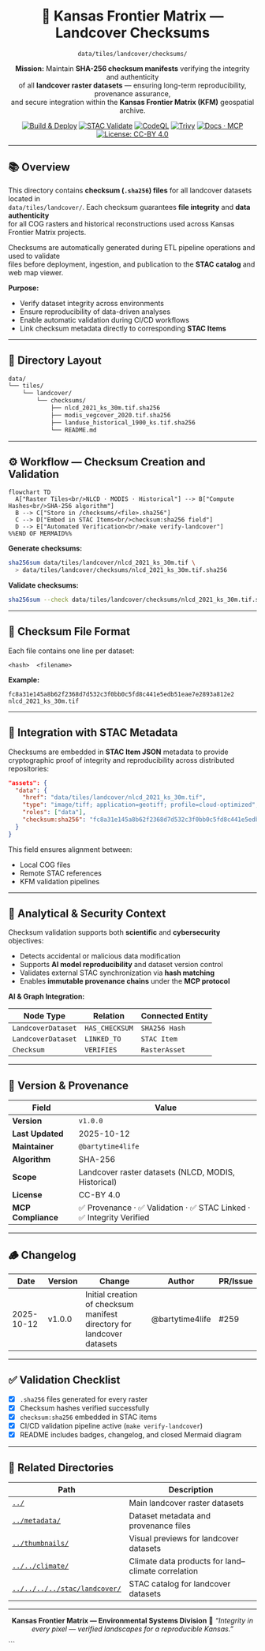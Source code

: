 <div align="center">

# 🔐 Kansas Frontier Matrix — Landcover Checksums  
`data/tiles/landcover/checksums/`

**Mission:** Maintain **SHA-256 checksum manifests** verifying the integrity and authenticity  
of all **landcover raster datasets** — ensuring long-term reproducibility, provenance assurance,  
and secure integration within the **Kansas Frontier Matrix (KFM)** geospatial archive.

[![Build & Deploy](https://github.com/bartytime4life/Kansas-Frontier-Matrix/actions/workflows/site.yml/badge.svg)](../../../../../.github/workflows/site.yml)
[![STAC Validate](https://github.com/bartytime4life/Kansas-Frontier-Matrix/actions/workflows/stac-validate.yml/badge.svg)](../../../../../.github/workflows/stac-validate.yml)
[![CodeQL](https://github.com/bartytime4life/Kansas-Frontier-Matrix/actions/workflows/codeql.yml/badge.svg)](../../../../../.github/workflows/codeql.yml)
[![Trivy](https://github.com/bartytime4life/Kansas-Frontier-Matrix/actions/workflows/trivy.yml/badge.svg)](../../../../../.github/workflows/trivy.yml)
[![Docs · MCP](https://img.shields.io/badge/Docs-MCP-blue)](../../../../../docs/)
[![License: CC-BY 4.0](https://img.shields.io/badge/License-CC--BY%204.0-green)](../../../../../LICENSE)

</div>

---

## 📚 Overview

This directory contains **checksum (`.sha256`) files** for all landcover datasets located in  
`data/tiles/landcover/`. Each checksum guarantees **file integrity** and **data authenticity**  
for all COG rasters and historical reconstructions used across Kansas Frontier Matrix projects.

Checksums are automatically generated during ETL pipeline operations and used to validate  
files before deployment, ingestion, and publication to the **STAC catalog** and web map viewer.

**Purpose:**
- Verify dataset integrity across environments  
- Ensure reproducibility of data-driven analyses  
- Enable automatic validation during CI/CD workflows  
- Link checksum metadata directly to corresponding **STAC Items**  

---

## 📂 Directory Layout

```bash
data/
└── tiles/
    └── landcover/
        └── checksums/
            ├── nlcd_2021_ks_30m.tif.sha256
            ├── modis_vegcover_2020.tif.sha256
            ├── landuse_historical_1900_ks.tif.sha256
            └── README.md
````

---

## ⚙️ Workflow — Checksum Creation and Validation

```mermaid
flowchart TD
  A["Raster Tiles<br/>NLCD · MODIS · Historical"] --> B["Compute Hashes<br/>SHA-256 algorithm"]
  B --> C["Store in /checksums/<file>.sha256"]
  C --> D["Embed in STAC Items<br/>checksum:sha256 field"]
  D --> E["Automated Verification<br/>make verify-landcover"]
%%END OF MERMAID%%
```

**Generate checksums:**

```bash
sha256sum data/tiles/landcover/nlcd_2021_ks_30m.tif \
  > data/tiles/landcover/checksums/nlcd_2021_ks_30m.tif.sha256
```

**Validate checksums:**

```bash
sha256sum --check data/tiles/landcover/checksums/nlcd_2021_ks_30m.tif.sha256
```

---

## 🧾 Checksum File Format

Each file contains one line per dataset:

```
<hash>  <filename>
```

**Example:**

```
fc8a31e145a8b62f2368d7d532c3f0bb0c5fd8c441e5edb51eae7e2893a812e2  nlcd_2021_ks_30m.tif
```

---

## 🧩 Integration with STAC Metadata

Checksums are embedded in **STAC Item JSON** metadata to provide cryptographic proof of integrity
and reproducibility across distributed repositories:

```json
"assets": {
  "data": {
    "href": "data/tiles/landcover/nlcd_2021_ks_30m.tif",
    "type": "image/tiff; application=geotiff; profile=cloud-optimized",
    "roles": ["data"],
    "checksum:sha256": "fc8a31e145a8b62f2368d7d532c3f0bb0c5fd8c441e5edb51eae7e2893a812e2"
  }
}
```

This field ensures alignment between:

* Local COG files
* Remote STAC references
* KFM validation pipelines

---

## 🧠 Analytical & Security Context

Checksum validation supports both **scientific** and **cybersecurity** objectives:

* Detects accidental or malicious data modification
* Supports **AI model reproducibility** and dataset version control
* Validates external STAC synchronization via **hash matching**
* Enables **immutable provenance chains** under the **MCP protocol**

**AI & Graph Integration:**

| Node Type          | Relation       | Connected Entity |
| ------------------ | -------------- | ---------------- |
| `LandcoverDataset` | `HAS_CHECKSUM` | `SHA256 Hash`    |
| `LandcoverDataset` | `LINKED_TO`    | `STAC Item`      |
| `Checksum`         | `VERIFIES`     | `RasterAsset`    |

---

## 🧮 Version & Provenance

| Field              | Value                                                              |
| ------------------ | ------------------------------------------------------------------ |
| **Version**        | `v1.0.0`                                                           |
| **Last Updated**   | 2025-10-12                                                         |
| **Maintainer**     | `@bartytime4life`                                                  |
| **Algorithm**      | SHA-256                                                            |
| **Scope**          | Landcover raster datasets (NLCD, MODIS, Historical)                |
| **License**        | CC-BY 4.0                                                          |
| **MCP Compliance** | ✅ Provenance · ✅ Validation · ✅ STAC Linked · ✅ Integrity Verified |

---

## 🪵 Changelog

| Date       | Version | Change                                                                 | Author          | PR/Issue |
| ---------- | ------- | ---------------------------------------------------------------------- | --------------- | -------- |
| 2025-10-12 | v1.0.0  | Initial creation of checksum manifest directory for landcover datasets | @bartytime4life | #259     |

---

## ✅ Validation Checklist

* [x] `.sha256` files generated for every raster
* [x] Checksum hashes verified successfully
* [x] `checksum:sha256` embedded in STAC items
* [x] CI/CD validation pipeline active (`make verify-landcover`)
* [x] README includes badges, changelog, and closed Mermaid diagram

---

## 🔗 Related Directories

| Path                                                         | Description                                        |
| ------------------------------------------------------------ | -------------------------------------------------- |
| [`../`](../)                                                 | Main landcover raster datasets                     |
| [`../metadata/`](../metadata/)                               | Dataset metadata and provenance files              |
| [`../thumbnails/`](../thumbnails/)                           | Visual previews for landcover datasets             |
| [`../../climate/`](../../climate/)                           | Climate data products for land–climate correlation |
| [`../../../../stac/landcover/`](../../../../stac/landcover/) | STAC catalog for landcover datasets                |

---

<div align="center">

**Kansas Frontier Matrix — Environmental Systems Division**
🌾 *“Integrity in every pixel — verified landscapes for a reproducible Kansas.”*

</div>
```

